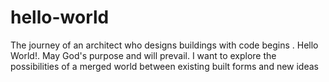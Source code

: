 # hello-world
The journey of an architect who designs buildings with code begins . Hello World!. May God's purpose and will prevail.
I want to explore the possibilities of  a merged world between existing built forms and  new ideas
